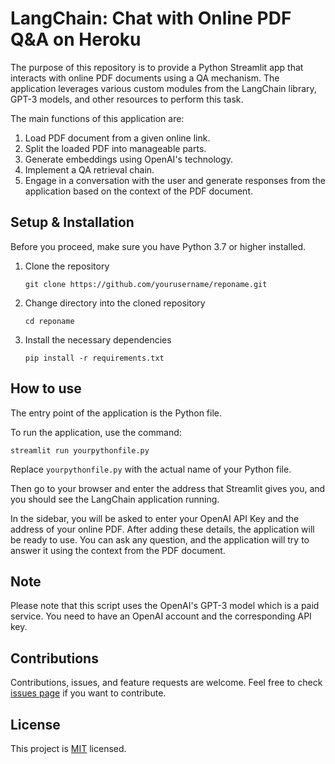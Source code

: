 # LangChain: Chat with Online PDF Q&A on Heroku

The purpose of this repository is to provide a Python Streamlit app that interacts with online PDF documents using a QA mechanism. The application leverages various custom modules from the LangChain library, GPT-3 models, and other resources to perform this task.

The main functions of this application are:

1. Load PDF document from a given online link.
2. Split the loaded PDF into manageable parts.
3. Generate embeddings using OpenAI's technology.
4. Implement a QA retrieval chain.
5. Engage in a conversation with the user and generate responses from the application based on the context of the PDF document.

## Setup & Installation

Before you proceed, make sure you have Python 3.7 or higher installed.

1. Clone the repository

    ```
    git clone https://github.com/yourusername/reponame.git
    ```

2. Change directory into the cloned repository

    ```
    cd reponame
    ```

3. Install the necessary dependencies

    ```
    pip install -r requirements.txt
    ```

## How to use

The entry point of the application is the Python file.

To run the application, use the command:

```shell
streamlit run yourpythonfile.py
```

Replace `yourpythonfile.py` with the actual name of your Python file.

Then go to your browser and enter the address that Streamlit gives you, and you should see the LangChain application running.

In the sidebar, you will be asked to enter your OpenAI API Key and the address of your online PDF. After adding these details, the application will be ready to use. You can ask any question, and the application will try to answer it using the context from the PDF document.

## Note

Please note that this script uses the OpenAI's GPT-3 model which is a paid service. You need to have an OpenAI account and the corresponding API key.

## Contributions

Contributions, issues, and feature requests are welcome. Feel free to check [issues page](https://github.com/yourusername/reponame/issues) if you want to contribute.

## License

This project is [MIT](https://choosealicense.com/licenses/mit/) licensed.
